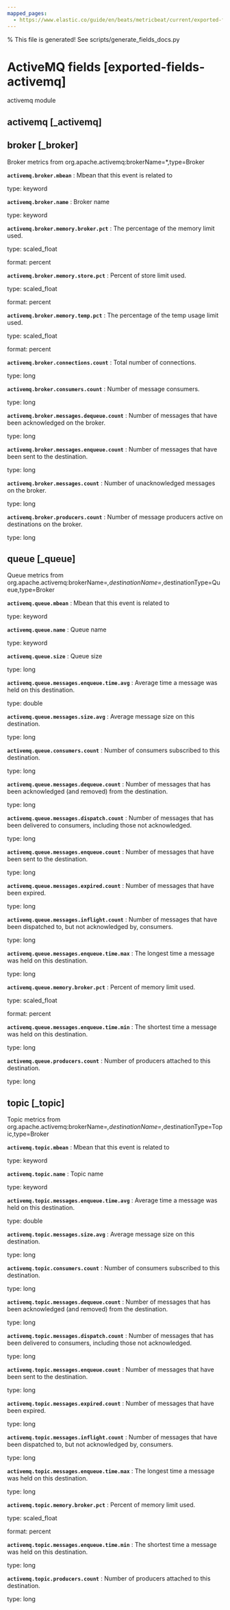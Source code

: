 ```yaml
---
mapped_pages:
  - https://www.elastic.co/guide/en/beats/metricbeat/current/exported-fields-activemq.html
---
```


% This file is generated! See scripts/generate_fields_docs.py

# ActiveMQ fields [exported-fields-activemq]

activemq module

## activemq [_activemq]



## broker [_broker]

Broker metrics from org.apache.activemq:brokerName=*,type=Broker

**`activemq.broker.mbean`**
:   Mbean that this event is related to

type: keyword


**`activemq.broker.name`**
:   Broker name

type: keyword


**`activemq.broker.memory.broker.pct`**
:   The percentage of the memory limit used.

type: scaled_float

format: percent


**`activemq.broker.memory.store.pct`**
:   Percent of store limit used.

type: scaled_float

format: percent


**`activemq.broker.memory.temp.pct`**
:   The percentage of the temp usage limit used.

type: scaled_float

format: percent


**`activemq.broker.connections.count`**
:   Total number of connections.

type: long


**`activemq.broker.consumers.count`**
:   Number of message consumers.

type: long


**`activemq.broker.messages.dequeue.count`**
:   Number of messages that have been acknowledged on the broker.

type: long


**`activemq.broker.messages.enqueue.count`**
:   Number of messages that have been sent to the destination.

type: long


**`activemq.broker.messages.count`**
:   Number of unacknowledged messages on the broker.

type: long


**`activemq.broker.producers.count`**
:   Number of message producers active on destinations on the broker.

type: long


## queue [_queue]

Queue metrics from org.apache.activemq:brokerName=*,destinationName=*,destinationType=Queue,type=Broker

**`activemq.queue.mbean`**
:   Mbean that this event is related to

type: keyword


**`activemq.queue.name`**
:   Queue name

type: keyword


**`activemq.queue.size`**
:   Queue size

type: long


**`activemq.queue.messages.enqueue.time.avg`**
:   Average time a message was held on this destination.

type: double


**`activemq.queue.messages.size.avg`**
:   Average message size on this destination.

type: long


**`activemq.queue.consumers.count`**
:   Number of consumers subscribed to this destination.

type: long


**`activemq.queue.messages.dequeue.count`**
:   Number of messages that has been acknowledged (and removed) from the destination.

type: long


**`activemq.queue.messages.dispatch.count`**
:   Number of messages that has been delivered to consumers, including those not acknowledged.

type: long


**`activemq.queue.messages.enqueue.count`**
:   Number of messages that have been sent to the destination.

type: long


**`activemq.queue.messages.expired.count`**
:   Number of messages that have been expired.

type: long


**`activemq.queue.messages.inflight.count`**
:   Number of messages that have been dispatched to, but not acknowledged by, consumers.

type: long


**`activemq.queue.messages.enqueue.time.max`**
:   The longest time a message was held on this destination.

type: long


**`activemq.queue.memory.broker.pct`**
:   Percent of memory limit used.

type: scaled_float

format: percent


**`activemq.queue.messages.enqueue.time.min`**
:   The shortest time a message was held on this destination.

type: long


**`activemq.queue.producers.count`**
:   Number of producers attached to this destination.

type: long


## topic [_topic]

Topic metrics from org.apache.activemq:brokerName=*,destinationName=*,destinationType=Topic,type=Broker

**`activemq.topic.mbean`**
:   Mbean that this event is related to

type: keyword


**`activemq.topic.name`**
:   Topic name

type: keyword


**`activemq.topic.messages.enqueue.time.avg`**
:   Average time a message was held on this destination.

type: double


**`activemq.topic.messages.size.avg`**
:   Average message size on this destination.

type: long


**`activemq.topic.consumers.count`**
:   Number of consumers subscribed to this destination.

type: long


**`activemq.topic.messages.dequeue.count`**
:   Number of messages that has been acknowledged (and removed) from the destination.

type: long


**`activemq.topic.messages.dispatch.count`**
:   Number of messages that has been delivered to consumers, including those not acknowledged.

type: long


**`activemq.topic.messages.enqueue.count`**
:   Number of messages that have been sent to the destination.

type: long


**`activemq.topic.messages.expired.count`**
:   Number of messages that have been expired.

type: long


**`activemq.topic.messages.inflight.count`**
:   Number of messages that have been dispatched to, but not acknowledged by, consumers.

type: long


**`activemq.topic.messages.enqueue.time.max`**
:   The longest time a message was held on this destination.

type: long


**`activemq.topic.memory.broker.pct`**
:   Percent of memory limit used.

type: scaled_float

format: percent


**`activemq.topic.messages.enqueue.time.min`**
:   The shortest time a message was held on this destination.

type: long


**`activemq.topic.producers.count`**
:   Number of producers attached to this destination.

type: long


